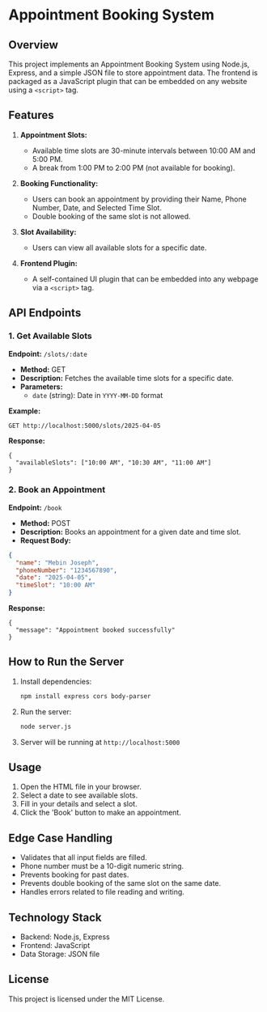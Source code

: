 # Appointment Booking System

## Overview
This project implements an Appointment Booking System using Node.js, Express, and a simple JSON file to store appointment data. The frontend is packaged as a JavaScript plugin that can be embedded on any website using a `<script>` tag.

## Features
1. **Appointment Slots:**
   - Available time slots are 30-minute intervals between 10:00 AM and 5:00 PM.
   - A break from 1:00 PM to 2:00 PM (not available for booking).

2. **Booking Functionality:**
   - Users can book an appointment by providing their Name, Phone Number, Date, and Selected Time Slot.
   - Double booking of the same slot is not allowed.

3. **Slot Availability:**
   - Users can view all available slots for a specific date.

4. **Frontend Plugin:**
   - A self-contained UI plugin that can be embedded into any webpage via a `<script>` tag.

## API Endpoints

### 1. Get Available Slots
**Endpoint:** `/slots/:date`
- **Method:** GET
- **Description:** Fetches the available time slots for a specific date.
- **Parameters:**
  - `date` (string): Date in `YYYY-MM-DD` format

**Example:**
```
GET http://localhost:5000/slots/2025-04-05
```
**Response:**
```
{
  "availableSlots": ["10:00 AM", "10:30 AM", "11:00 AM"]
}
```

### 2. Book an Appointment
**Endpoint:** `/book`
- **Method:** POST
- **Description:** Books an appointment for a given date and time slot.
- **Request Body:**
```json
{
  "name": "Mebin Joseph",
  "phoneNumber": "1234567890",
  "date": "2025-04-05",
  "timeSlot": "10:00 AM"
}
```
**Response:**
```
{
  "message": "Appointment booked successfully"
}
```

## How to Run the Server
1. Install dependencies:
   ```bash
   npm install express cors body-parser
   ```
2. Run the server:
   ```bash
   node server.js
   ```
3. Server will be running at `http://localhost:5000`


## Usage
1. Open the HTML file in your browser.
2. Select a date to see available slots.
3. Fill in your details and select a slot.
4. Click the 'Book' button to make an appointment.

## Edge Case Handling
- Validates that all input fields are filled.
- Phone number must be a 10-digit numeric string.
- Prevents booking for past dates.
- Prevents double booking of the same slot on the same date.
- Handles errors related to file reading and writing.

## Technology Stack
- Backend: Node.js, Express
- Frontend: JavaScript
- Data Storage: JSON file

## License
This project is licensed under the MIT License.

